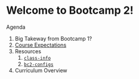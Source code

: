 Welcome to Bootcamp 2!
===

Agenda

1. Big Takeway from Bootcamp 1?
1. [Course Expectations](https://canvas.instructure.com/courses/1547362/assignments/syllabus)
1. Resources
    1. [`class-info`](https://github.com/alchemy-web-bootcamp-winter-2019/class-info)
    1. [`bc2-configs`](https://github.com/alchemy-web-bootcamp-winter-2019/bc2-configs)
1. Curriculum Overview